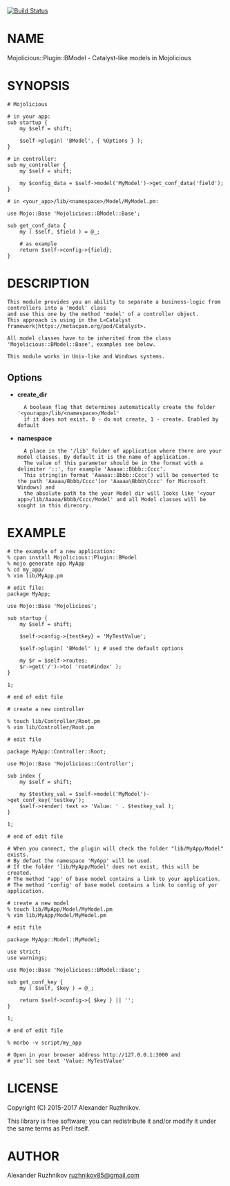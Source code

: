 [![Build Status](https://travis-ci.org/ruzhnikov/Mojolicious-Plugin-BModel.svg?branch=master)](https://travis-ci.org/ruzhnikov/Mojolicious-Plugin-BModel)
# NAME

Mojolicious::Plugin::BModel - Catalyst-like models in Mojolicious

# SYNOPSIS

    # Mojolicious

    # in your app:
    sub startup {
        my $self = shift;

        $self->plugin( 'BModel', { %Options } );
    }

    # in controller:
    sub my_controller {
        my $self = shift;

        my $config_data = $self->model('MyModel')->get_conf_data('field');
    }

    # in <your_app>/lib/<namespace>/Model/MyModel.pm:

    use Mojo::Base 'Mojolicious::BModel::Base';

    sub get_conf_data {
        my ( $self, $field ) = @_;

        # as example
        return $self->config->{field};
    }

# DESCRIPTION

    This module provides you an ability to separate a business-logic from controllers into a 'model' class
    and use this one by the method 'model' of a controller object.
    This approach is using in the L<Catalyst framework|https://metacpan.org/pod/Catalyst>.

    All model classes have to be inherited from the class 'Mojolicious::BModel::Base', examples see below.

    This module works in Unix-like and Windows systems.

## Options

- **create\_dir**

        A boolean flag that determines automatically create the folder '<yourapp>/lib/<namespace>/Model'
        if it does not exist. 0 - do not create, 1 - create. Enabled by default

- **namespace**

        A place in the '/lib' folder of application where there are your model classes. By default it is the name of application.
        The value of this parameter should be in the format with a delimiter '::', for example 'Aaaaa::Bbbb::Cccc'.
        This string(in format 'Aaaaa::Bbbb::Cccc') will be converted to the path 'Aaaaa/Bbbb/Cccc'(or 'Aaaaa\Bbbb\Cccc' for Microsoft Windows) and
        the absolute path to the your Model dir will looks like '<your app>/lib/Aaaaa/Bbbb/Cccc/Model' and all Model classes will be sought in this direcory.

# EXAMPLE

    # the example of a new application:
    % cpan install Mojolicious::Plugin::BModel
    % mojo generate app MyApp
    % cd my_app/
    % vim lib/MyApp.pm

    # edit file:
    package MyApp;

    use Mojo::Base 'Mojolicious';

    sub startup {
        my $self = shift;

        $self->config->{testkey} = 'MyTestValue';

        $self->plugin( 'BModel' ); # used the default options

        my $r = $self->routes;
        $r->get('/')->to( 'root#index' );
    }

    1;

    # end of edit file

    # create a new controller

    % touch lib/Controller/Root.pm
    % vim lib/Controller/Root.pm

    # edit file

    package MyApp::Controller::Root;

    use Mojo::Base 'Mojolicious::Controller';

    sub index {
        my $self = shift;

        my $testkey_val = $self->model('MyModel')->get_conf_key('testkey');
        $self->render( text => 'Value: ' . $testkey_val );
    }

    1;

    # end of edit file

    # When you connect, the plugin will check the folder "lib/MyApp/Model" exists.
    # By defaut the namespace 'MyApp' will be used.
    # If the folder 'lib/MyApp/Model' does not exist, this will be created.
    # The method 'app' of base model contains a link to your application.
    # The method 'config' of base model contains a link to config of yor application.

    # create a new model
    % touch lib/MyApp/Model/MyModel.pm
    % vim lib/MyApp/Model/MyModel.pm

    # edit file

    package MyApp::Model::MyModel;

    use strict;
    use warnings;

    use Mojo::Base 'Mojolicious::BModel::Base';

    sub get_conf_key {
        my ( $self, $key ) = @_;

        return $self->config->{ $key } || '';
    }

    1;

    # end of edit file

    % morbo -v script/my_app

    # Open in your browser address http://127.0.0.1:3000 and
    # you'll see text 'Value: MyTestValue'

# LICENSE

Copyright (C) 2015-2017 Alexander Ruzhnikov.

This library is free software; you can redistribute it and/or modify
it under the same terms as Perl itself.

# AUTHOR

Alexander Ruzhnikov <ruzhnikov85@gmail.com>
